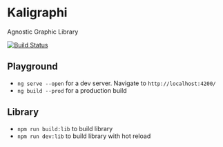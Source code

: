 # Kaligraphi

Agnostic Graphic Library

[![Build Status](https://travis-ci.org/kalidea/kaligraphi.svg?branch=master)](https://travis-ci.org/kalidea/kaligraphi)

## Playground

* `ng serve --open` for a dev server. Navigate to `http://localhost:4200/`
* `ng build --prod` for a production build

## Library

* `npm run build:lib` to build library
* `npm run dev:lib` to build library with hot reload
